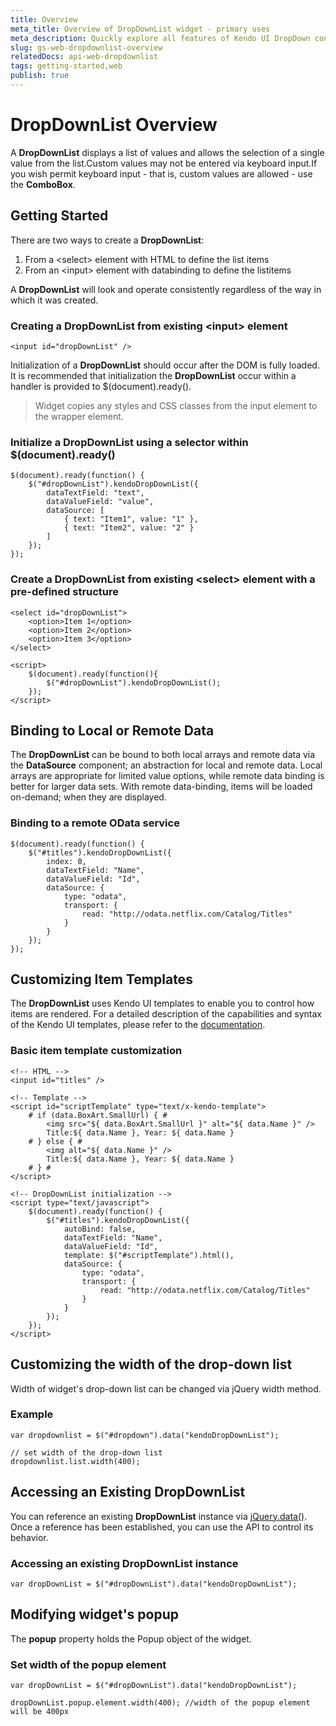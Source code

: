```yaml
---
title: Overview
meta_title: Overview of DropDownList widget - primary uses
meta_description: Quickly explore all features of Kendo UI DropDown control and how to use them.
slug: gs-web-dropdownlist-overview
relatedDocs: api-web-dropdownlist
tags: getting-started,web
publish: true
---
```


# DropDownList Overview

A **DropDownList** displays a list of values and allows the selection of a single value from the
list.Custom values may not be entered via keyboard input.If you wish permit keyboard input - that is, custom
values are allowed - use the **ComboBox**.


## Getting Started

There are two ways to create a **DropDownList**:

1.  From a &lt;select&gt; element with HTML to define the list items
2.  From an &lt;input&gt; element with databinding to define the listitems



A **DropDownList** will look and operate consistently regardless of the way in which it was
created.

### Creating a DropDownList from existing &lt;input&gt; element

    <input id="dropDownList" />

Initialization of a **DropDownList** should occur after the DOM is fully loaded. It is recommended
that initialization the **DropDownList** occur within a handler is provided to
$(document).ready().

> Widget copies any styles and CSS classes from the input element to the wrapper element.

### Initialize a DropDownList using a selector within $(document).ready()

    $(document).ready(function() {
        $("#dropDownList").kendoDropDownList({
            dataTextField: "text",
            dataValueField: "value",
            dataSource: [
                { text: "Item1", value: "1" },
                { text: "Item2", value: "2" }
            ]
        });
    });

### Create a DropDownList from existing &lt;select&gt; element with a pre-defined structure

    <select id="dropDownList">
        <option>Item 1</option>
        <option>Item 2</option>
        <option>Item 3</option>
    </select>

    <script>
        $(document).ready(function(){
            $("#dropDownList").kendoDropDownList();
        });
    </script>

## Binding to Local or Remote Data


The **DropDownList** can be bound to both local arrays and remote data via the
**DataSource** component; an abstraction for local and
remote data. Local arrays are appropriate for limited value options, while remote data binding is better for
larger data sets. With remote data-binding, items will be loaded on-demand; when they are displayed.

### Binding to a remote OData service

    $(document).ready(function() {
        $("#titles").kendoDropDownList({
            index: 0,
            dataTextField: "Name",
            dataValueField: "Id",
            dataSource: {
                type: "odata",
                transport: {
                    read: "http://odata.netflix.com/Catalog/Titles"
                }
            }
        });
    });



## Customizing Item Templates


The **DropDownList** uses Kendo UI templates to enable you to control how items are rendered. For
a detailed description of the capabilities and syntax of the Kendo UI templates, please refer to the
[documentation](http://www.kendoui.com/documentation/framework/templates/overview.aspx "Kendo UI Template").

### Basic item template customization

    <!-- HTML -->
    <input id="titles" />

    <!-- Template -->
    <script id="scriptTemplate" type="text/x-kendo-template">
        # if (data.BoxArt.SmallUrl) { #
            <img src="${ data.BoxArt.SmallUrl }" alt="${ data.Name }" />
            Title:${ data.Name }, Year: ${ data.Name }
        # } else { #
            <img alt="${ data.Name }" />
            Title:${ data.Name }, Year: ${ data.Name }
        # } #
    </script>

    <!-- DropDownList initialization -->
    <script type="text/javascript">
        $(document).ready(function() {
            $("#titles").kendoDropDownList({
                autoBind: false,
                dataTextField: "Name",
                dataValueField: "Id",
                template: $("#scriptTemplate").html(),
                dataSource: {
                    type: "odata",
                    transport: {
                        read: "http://odata.netflix.com/Catalog/Titles"
                    }
                }
            });
        });
    </script>

## Customizing the width of the drop-down list


Width of widget's drop-down list can be changed via jQuery width method.

### Example

    var dropdownlist = $("#dropdown").data("kendoDropDownList");

    // set width of the drop-down list
    dropdownlist.list.width(400);

## Accessing an Existing DropDownList


You can reference an existing **DropDownList** instance via
[jQuery.data()](http://api.jquery.com/jQuery.data/). Once a reference has been established, you can
use the API to control its behavior.

### Accessing an existing DropDownList instance

    var dropDownList = $("#dropDownList").data("kendoDropDownList");

## Modifying widget's popup
The **popup** property holds the Popup object of the widget.

### Set width of the popup element

    var dropDownList = $("#dropDownList").data("kendoDropDownList");

    dropDownList.popup.element.width(400); //width of the popup element will be 400px
